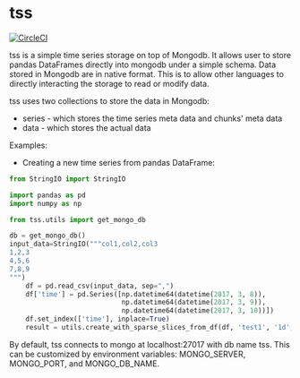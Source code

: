 tss
===
[![CircleCI](https://circleci.com/gh/mcai4gl2/tss.svg?style=svg)](https://circleci.com/gh/mcai4gl2/tss)

tss is a simple time series storage on top of Mongodb. It allows user to store pandas DataFrames directly into mongodb under a simple schema. Data stored in Mongodb are in native format. This is to allow other languages to directly interacting the storage to read or modify data. 

tss uses two collections to store the data in Mongodb:
* series - which stores the time series meta data and chunks' meta data
* data - which stores the actual data

Examples:
* Creating a new time series from pandas DataFrame:
```Python
from StringIO import StringIO

import pandas as pd
import numpy as np

from tss.utils import get_mongo_db

db = get_mongo_db()
input_data=StringIO("""col1,col2,col3
1,2,3
4,5,6
7,8,9
""")
    df = pd.read_csv(input_data, sep=",")
    df['time'] = pd.Series([np.datetime64(datetime(2017, 3, 8)),
                            np.datetime64(datetime(2017, 3, 9)),
                            np.datetime64(datetime(2017, 3, 10))])
    df.set_index(['time'], inplace=True)
    result = utils.create_with_sparse_slices_from_df(df, 'test1', '1d', 1, db)
```
By default, tss connects to mongo at localhost:27017 with db name tss. This can be customized by environment variables: MONGO_SERVER, MONGO_PORT, and MONGO_DB_NAME.